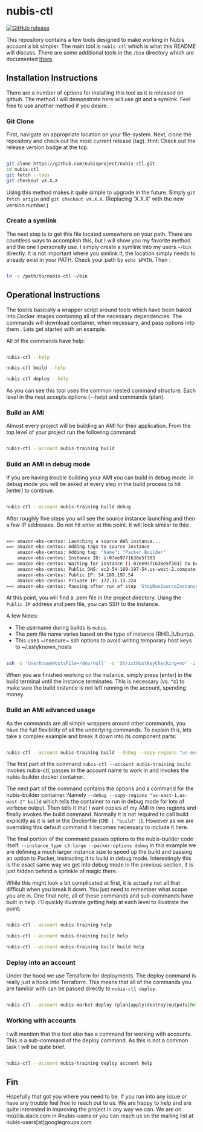 # nubis-ctl

[![GitHub release](https://img.shields.io/github/release/nubisproject/nubis-ctl.svg)](https://github.com/nubisproject/nubis-ctl/releases/)

This repository contains a few tools designed to make working in  Nubis account
a bit simpler. The main tool is ```nubis-ctl``` which is what this README will
discuss. There are some additional tools in the ```/bin``` directory which are
documented [there](/bin/README.md).

## Installation Instructions

There are a number of options for installing this tool as it is released on
github. The method I will demonstrate here will use git and a symlink.
Feel free to use another method if you desire.

### Git Clone

First, navigate an appropriate location on your file-system. Next, clone the
repository and check out the most current release (tag). Hint: Check out the
release version badge at the top.

```bash

git clone https://github.com/nubisproject/nubis-ctl.git
cd nubis-ctl
git fetch --tags
git checkout vX.X.X

```

Using this method makes it quite simple to upgrade in the future.
Simply `git fetch origin` and `git checkout vX.X.X`. (Replacing 'X.X.X' with the
new version number.)

### Create a symlink

The next step is to get this file located somewhere on your path. There are
countless ways to accomplish this, but I will show you my favorite method and
the one I personally use. I simply create a symlink into my users `~/bin`
directly. It is not important where you simlink it, the location simply needs
to already exist in your PATH. Check your path by `echo $PATH`. Then :

```bash

ln -s /path/to/nubis-ctl ~/bin

```

## Operational Instructions

The tool is basically a wrapper script around tools which have been baked into
Docker images containing all of the necessary dependencies. The commands will
download container, when necessary, and pass options into them . Lets get
started with an example.

All of the commands have help:

```bash

nubis-ctl --help

nubis-ctl build --help

nubis-ctl deploy --help

```

As you can see this tool uses the common nested command structure. Each level
in the nest accepts options (--help) and commands (plan).

### Build an AMI

Almost every project will be building an AMI for their application. From the top
level of your project run the following command:

```bash

nubis-ctl --account nubis-training build

```

### Build an AMI in debug mode

If you are having trouble building your AMI you can build in debug mode. In
debug mode you will be asked at every step in the build process to hit [enter]
to continue.

```bash

nubis-ctl --account nubis-training build debug

```

After roughly five steps you will see the source instance launching and then a
few IP addresses. Do not hit enter at this point. It will look similar to this:

```bash

==> amazon-ebs-centos: Launching a source AWS instance...
==> amazon-ebs-centos: Adding tags to source instance
    amazon-ebs-centos: Adding tag: "Name": "Packer Builder"
    amazon-ebs-centos: Instance ID: i-07ee9771638e5f303
==> amazon-ebs-centos: Waiting for instance (i-07ee9771638e5f303) to become ready...
    amazon-ebs-centos: Public DNS: ec2-54-189-197-54.us-west-2.compute.amazonaws.com
    amazon-ebs-centos: Public IP: 54.189.197.54
    amazon-ebs-centos: Private IP: 172.31.13.224
==> amazon-ebs-centos: Pausing after run of step 'StepRunSourceInstance'. Press enter to continue.

```

At this point, you will find a .pem file in the project directory. Using the
`Public IP` address and pem file, you can SSH to the instance.

A few Notes:

* The username during builds is `nubis`.
* The pem file name varies based on the type of instance (RHEL|Ubuntu).
* This uses ~insecure~ ssh options to avoid writing temporary host keys to
  ~/.ssh/known_hosts

```bash

ssh -o 'UserKnownHostsFile=/dev/null' -o 'StrictHostKeyChecking=no' -i ec2_amazon-ebs-centos.pem nubis@54.189.197.54

```

When you are finished working on the instance, simply press [enter] in the build
terminal until the instance terminates. This is necessary (vs. ^c) to make sure
the build instance is not left running in the account, spending money.

### Build an AMI advanced usage

As the commands are all simple wrappers around other commands, you have the full
flexibility of all the underlying commands. To explain this, lets take a
complex example and break it down into its component parts:

```bash

nubis-ctl --account nubis-training build --debug --copy-regions "us-east-1,us-west-2" build --instance_type c3.large --packer-options debug

```

The first part of the command `nubis-ctl --account nubis-training build` invokes
nubis-ctl, passes in the account name to work in and invokes the nubis-builder
docker container.

The next part of the command contains the options and a command for the
nubis-builder container. Namely
`--debug --copy-regions "us-east-1,us-west-2" build` which tells the container
to run in debug mode for lots of verbose output. Then tells it that I want
copies of my AMI in two regions and finally invokes the build command. Normally
it is not required to call build explicitly as it is set in the Dockerfile
(`CMD [ "build" ]`). However as we are overriding this default command it
becomes necessary to include it here.

The final portion of the command passes options to the nubis-builder code
itself. `--instance_type c3.large --packer-options debug` In this example we are
defining a much larger instance size to speed up the build and passing an
option to Packer, instructing it to build in debug mode. Interestingly this
is the exact same way we get into debug mode in the previous section, it is just
hidden behind a sprinkle of magic there.

While this might look a bit complicated at first, it is actually not all that
difficult when you break it down. You just need to remember what scope you are
in. One final note, all of these commands and sub-commands have built in help.
I'll quickly illustrate getting help at each level to illustrate the point:

```bash

nubis-ctl --account nubis-training help

nubis-ctl --account nubis-training build help

nubis-ctl --account nubis-training build build help

```

### Deploy into an account

Under the hood we use Terraform for deployments. The deploy command is really
just a hook into Terraform. This means that all of the commands you are familiar
with can be passed directly to `nubis-ctl deploy`.

```bash

nubis-ctl --account nubis-market deploy (plan|apply|destroy|outputs|help)

```

### Working with accounts

I will mention that this tool also has a command for working with accounts. This
is a sub-command of the deploy command. As this is not a common task I will be
quite brief.

```bash

nubis-ctl --account nubis-training deploy account help

```

## Fin

Hopefully that got you where you need to be. If you run into any issue or have
any trouble feel free to reach out to us. We are happy to help and are quite
interested in improving the project in any way we can. We are on
mozilla.slack.com in #nubis-users or you can reach us on the mailing list at
nubis-users[at]googlegroups.com
